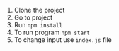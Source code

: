 1. Clone the project
2. Go to project
3. Run `npm install`
4. To run program `npm start`
5. To change input use `index.js` file

